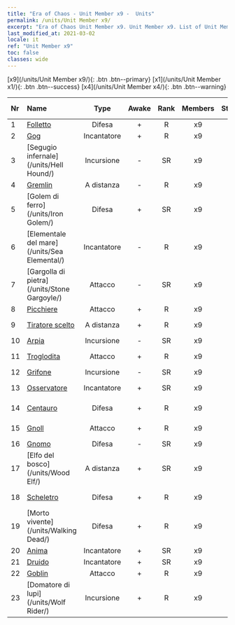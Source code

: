 ```yaml
---
title: "Era of Chaos - Unit Member x9 -  Units"
permalink: /units/Unit Member x9/
excerpt: "Era of Chaos Unit Member x9. Unit Member x9. List of Unit Member in Era of Chaos"
last_modified_at: 2021-03-02
locale: it
ref: "Unit Member x9"
toc: false
classes: wide
---
```

 [x9](/units/Unit Member x9/){: .btn .btn--primary} [x1](/units/Unit Member x1/){: .btn .btn--success} [x4](/units/Unit Member x4/){: .btn .btn--warning} 

  | Nr |         Name        |   Type   | Awake |    Rank   |   Members     |  Stars  |  Attack  |     HP    | Awaken Name  |
  |:---|:--------------------|:--------:|:-----:|:---------:|:-------------:|:-------:|:--------:|:---------:|:-------------|
  | 1 | [Folletto](/units/Imp/) | Difesa | + | R | x9 | <i class="fas fa-star"/> | 51.3 | 1224 |  Famiglio  |
  | 2 | [Gog](/units/Gog/) | Incantatore | + | R | x9 | <i class="fas fa-star"/> | 102.6 | 629 |  Magog  |
  | 3 | [Segugio infernale](/units/Hell Hound/) | Incursione | - | SR | x9 | <i class="fas fa-star"/><i class="fas fa-star"/> | 77.8 | 827 |   -   |
  | 4 | [Gremlin](/units/Gremlin/) | A distanza | - | R | x9 | <i class="fas fa-star"/> | 84.4 | 645 |   -   |
  | 5 | [Golem di ferro](/units/Iron Golem/) | Difesa | + | SR | x9 | <i class="fas fa-star"/><i class="fas fa-star"/> | 151.4 | 1850 |  Golem d'oro  |
  | 6 | [Elementale del mare](/units/Sea Elemental/) | Incantatore | - | R | x9 | <i class="fas fa-star"/> | 201.8 | 1446 |  Elementale delle maree  |
  | 7 | [Gargolla di pietra](/units/Stone Gargoyle/) | Attacco | - | SR | x9 | <i class="fas fa-star"/><i class="fas fa-star"/> | 48.0 | 300 |    |
  | 8 | [Picchiere](/units/Pikeman/) | Attacco | + | R | x9 | <i class="fas fa-star"/> | 84.4 | 645 |  Alabardiere  |
  | 9 | [Tiratore scelto](/units/Marksman/) | A distanza | + | R | x9 | <i class="fas fa-star"/> | 85.3 | 438 |  Maestro arciere  |
  | 10 | [Arpia](/units/Harpy/) | Incursione | - | SR | x9 | <i class="fas fa-star"/><i class="fas fa-star"/> | 74.0 | 860 |    |
  | 11 | [Troglodita](/units/Troglodyte/) | Attacco | + | R | x9 | <i class="fas fa-star"/> | 86.0 | 744 |  Troglodita oscuro  |
  | 12 | [Grifone](/units/Griffin/) | Incursione | - | SR | x9 | <i class="fas fa-star"/><i class="fas fa-star"/> | 151.4 | 1850 |   -   |
  | 13 | [Osservatore](/units/Beholder/) | Incantatore | + | SR | x9 | <i class="fas fa-star"/><i class="fas fa-star"/><i class="fas fa-star"/> | 115.8 | 744 |  Occhio del Diavolo  |
  | 14 | [Centauro](/units/Centaur/) | Difesa | + | R | x9 | <i class="fas fa-star"/> | 111.0 | 2691 |  Capitano Centauro  |
  | 15 | [Gnoll](/units/Gnoll/) | Attacco | + | R | x9 | <i class="fas fa-star"/> | 84.4 | 761 |  Guerriero gnoll  |
  | 16 | [Gnomo](/units/Dwarf/) | Difesa | - | SR | x9 | <i class="fas fa-star"/><i class="fas fa-star"/> | 54.6 | 1324 |   -   |
  | 17 | [Elfo del bosco](/units/Wood Elf/) | A distanza | + | SR | x9 | <i class="fas fa-star"/><i class="fas fa-star"/> | 92.4 | 438 |  Elfo Gigante  |
  | 18 | [Scheletro](/units/Skeleton/) | Difesa | + | R | x9 | <i class="fas fa-star"/> | 57.9 | 1158 |  Scheletro guerriero  |
  | 19 | [Morto vivente](/units/Walking Dead/) | Difesa | + | R | x9 | <i class="fas fa-star"/> | 117.7 | 2758 |  Zombi  |
  | 20 | [Anima](/units/Wight/) | Incantatore | + | SR | x9 | <i class="fas fa-star"/><i class="fas fa-star"/> | 107.5 | 662 |  Spettro  |
  | 21 | [Druido](/units/Druid/) | Incantatore | + | SR | x9 | <i class="fas fa-star"/><i class="fas fa-star"/><i class="fas fa-star"/> | 102.6 | 844 |  Arcidruido  |
  | 22 | [Goblin](/units/Goblin/) | Attacco | + | R | x9 | <i class="fas fa-star"/> | 82.7 | 761 |  Hobgoblin  |
  | 23 | [Domatore di lupi](/units/Wolf Rider/) | Incursione | + | R | x9 | <i class="fas fa-star"/> | 72.8 | 860 |  Signore dei Lupi  |
